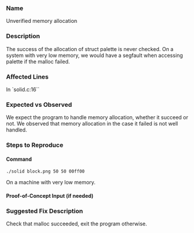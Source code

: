 
### Name
Unverified memory allocation

### Description
The success of the allocation of struct palette is never checked. On a system with very low memory, we would have a segfault when accessing palette if the malloc failed.

### Affected Lines
In `solid.c:16``

### Expected vs Observed
We expect the program to handle memory allocation, whether it succeed or not. We observed that memory allocation in the case it failed is not well handled.


### Steps to Reproduce

#### Command

```
./solid block.png 50 50 00ff00
```
On a machine with very low memory.

#### Proof-of-Concept Input (if needed)


### Suggested Fix Description
Check that malloc succeeded, exit the program otherwise.